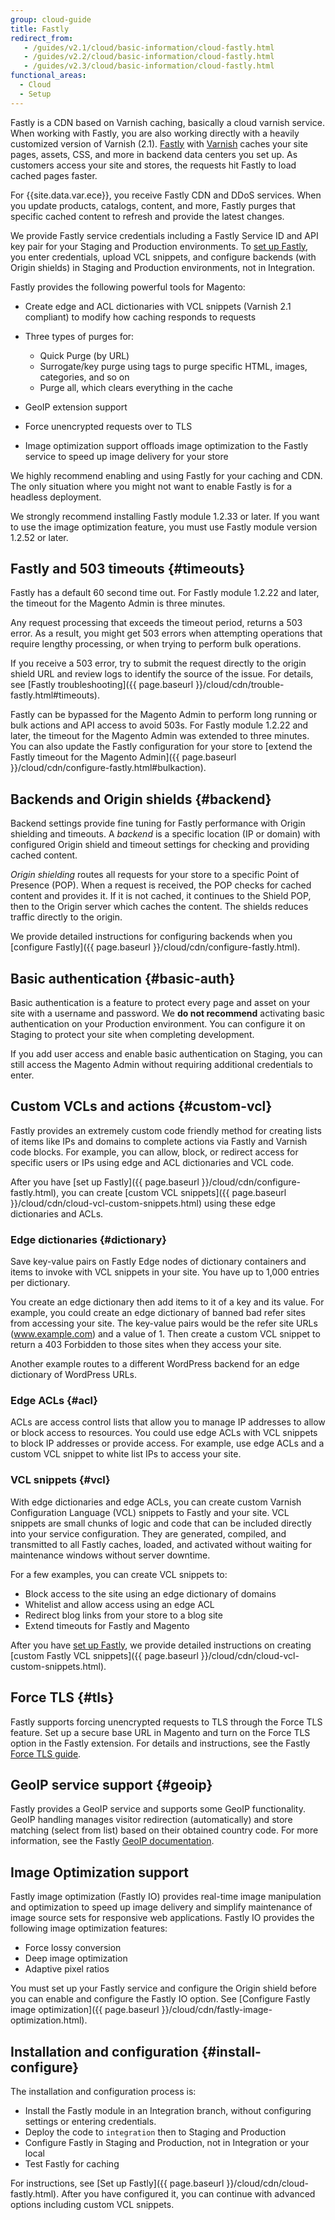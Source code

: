 ```yaml
---
group: cloud-guide
title: Fastly
redirect_from:
   - /guides/v2.1/cloud/basic-information/cloud-fastly.html
   - /guides/v2.2/cloud/basic-information/cloud-fastly.html
   - /guides/v2.3/cloud/basic-information/cloud-fastly.html
functional_areas:
  - Cloud
  - Setup
---
```


Fastly is a CDN based on Varnish caching, basically a cloud varnish service. When
working with Fastly, you are also working directly with a heavily customized version of Varnish (2.1). [Fastly](https://docs.fastly.com/)
with [Varnish](https://varnish-cache.org/docs/) caches your
site pages, assets, CSS, and more in backend data centers you set up. As
customers access your site and stores, the requests hit Fastly to load cached
pages faster.

For {{site.data.var.ece}}, you receive Fastly CDN and DDoS services. When you
update products, catalogs, content, and more, Fastly purges that specific cached
content to refresh and provide the latest changes.

We provide Fastly service credentials including a Fastly Service ID and API key
pair for your Staging and Production environments. To
[set up Fastly](#install-configure), you enter credentials, upload VCL snippets,
and configure backends (with Origin shields) in Staging and Production
environments, not in Integration.

Fastly provides the following powerful tools for Magento:

* Create edge and ACL dictionaries with VCL snippets (Varnish 2.1 compliant) to
  modify how caching responds to requests

* Three types of purges for:

  * Quick Purge (by URL)
  * Surrogate/key purge using tags to purge specific HTML, images, categories, and so on
  * Purge all, which clears everything in the cache
* GeoIP extension support
* Force unencrypted requests over to TLS
* Image optimization support offloads image optimization to the Fastly service
  to speed up image delivery for your store

We highly recommend enabling and using Fastly for your caching and CDN. The only
situation where you might not want to enable Fastly is for a headless deployment.

We strongly recommend installing Fastly module 1.2.33 or later. If you want to
use the image optimization feature, you must use Fastly module version 1.2.52
or later.

## Fastly and 503 timeouts {#timeouts}

Fastly has a default 60 second time out. For Fastly module 1.2.22 and later,
the timeout for the Magento Admin is three minutes.

Any request processing that exceeds the timeout period,  returns a 503 error.
As a result, you might get 503 errors when attempting operations that require
lengthy processing, or when trying to perform bulk operations.

If you receive a 503 error, try to submit the request directly to the origin
shield URL and review logs to identify the source of the issue. For details,
see [Fastly troubleshooting]({{ page.baseurl }}/cloud/cdn/trouble-fastly.html#timeouts).

Fastly can be bypassed for the Magento Admin to perform long running or bulk actions and API access to avoid 503s. For Fastly module 1.2.22 and later, the timeout for the Magento Admin was extended to three minutes. You can also update the Fastly configuration for your store to [extend the Fastly timeout for the Magento Admin]({{ page.baseurl }}/cloud/cdn/configure-fastly.html#bulkaction).


## Backends and Origin shields {#backend}

Backend settings provide fine tuning for Fastly performance with Origin shielding
and timeouts. A _backend_ is a specific location (IP or domain) with configured
Origin shield and timeout settings for checking and providing cached content.

_Origin shielding_ routes all requests for your store to a specific Point of
Presence (POP). When a request is received, the POP checks for cached content
and provides it. If it is not cached, it continues to the Shield POP, then to
the Origin server which caches the content. The shields reduces traffic directly
to the origin.

We provide detailed instructions for configuring backends when you
[configure Fastly]({{ page.baseurl }}/cloud/cdn/configure-fastly.html).

## Basic authentication {#basic-auth}

Basic authentication is a feature to protect every page and asset on your site
with a username and password. We **do not recommend** activating basic
authentication on your Production environment. You can configure it on Staging
to protect your site when completing development.

If you add user access and enable basic authentication on Staging, you can still
access the Magento Admin without requiring additional credentials to enter.

## Custom VCLs and actions {#custom-vcl}

Fastly provides an extremely custom code friendly method for creating lists of
items like IPs and domains to complete actions via Fastly and Varnish code
blocks. For example, you can allow, block, or redirect access for specific users or IPs
using edge and ACL dictionaries and VCL code.

After you have [set up Fastly]({{ page.baseurl }}/cloud/cdn/configure-fastly.html),
you can create [custom VCL snippets]({{ page.baseurl }}/cloud/cdn/cloud-vcl-custom-snippets.html)
using these edge dictionaries and ACLs.

### Edge dictionaries {#dictionary}

Save key-value pairs on Fastly Edge nodes of dictionary containers and items to
invoke with VCL snippets in your site. You have up to 1,000 entries per
dictionary.

You create an edge dictionary then add items to it of a key and its value. For
example, you could create an edge dictionary of banned bad refer sites from
accessing your site. The key-value pairs would be the refer site URLs
(www.example.com) and a value of 1. Then create a custom VCL snippet to return
a 403 Forbidden to those sites when they access your site.

Another example routes to a different WordPress backend for an edge dictionary
of WordPress URLs.

### Edge ACLs {#acl}

ACLs are access control lists that allow you to manage IP addresses to allow or
block access to resources. You could use edge ACLs with VCL snippets to block IP
addresses or provide access. For example, use edge ACLs and a custom VCL snippet
to white list IPs to access your site.

### VCL snippets {#vcl}

With edge dictionaries and edge ACLs, you can create custom Varnish Configuration
Language (VCL) snippets to Fastly and your site. VCL snippets are small chunks
of logic and code that can be included directly into your service configuration.
They are generated, compiled, and transmitted to all Fastly caches, loaded, and
activated without waiting for maintenance windows without server downtime.

For a few examples, you can create VCL snippets to:

* Block access to the site using an edge dictionary of domains
* Whitelist and allow access using an edge ACL
* Redirect blog links from your store to a blog site
* Extend timeouts for Fastly and Magento

After you have [set up Fastly](#install-configure), we provide detailed
instructions on creating [custom Fastly VCL snippets]({{ page.baseurl }}/cloud/cdn/cloud-vcl-custom-snippets.html).

## Force TLS {#tls}

Fastly supports forcing unencrypted requests to TLS through the Force TLS
feature. Set up a secure base URL in Magento and turn on the Force TLS option
in the Fastly extension. For details and instructions, see the Fastly [Force TLS guide](https://github.com/fastly/fastly-magento2/blob/master/Documentation/Guides/FORCE-TLS.md).

## GeoIP service support {#geoip}

Fastly provides a GeoIP service and supports some GeoIP functionality. GeoIP
handling manages visitor redirection (automatically) and store matching
(select from list) based on their obtained country code. For more information,
see the Fastly [GeoIP documentation](https://github.com/fastly/fastly-magento2/blob/21b61c8189971275589219d418332798efc7db41/Documentation/CONFIGURATION.md#geoip-handling).

## Image Optimization support

Fastly image optimization (Fastly IO) provides real-time image manipulation and
optimization to speed up image delivery and simplify maintenance of image
source sets for responsive web applications. Fastly IO provides
the following image optimization features:

- Force lossy conversion
- Deep image optimization
- Adaptive pixel ratios

You must set up your Fastly service and configure the Origin shield before you
can enable and configure the Fastly IO option. See [Configure Fastly image optimization]({{ page.baseurl }}/cloud/cdn/fastly-image-optimization.html).

## Installation and configuration {#install-configure}

The installation and configuration process is:

* Install the Fastly module in an Integration branch, without configuring
settings or entering credentials.
* Deploy the code to `integration` then to Staging and Production
* Configure Fastly in Staging and Production, not in Integration or your local
* Test Fastly for caching

For instructions, see [Set up Fastly]({{ page.baseurl }}/cloud/cdn/cloud-fastly.html).
After you have configured it, you can continue with advanced options including
custom VCL snippets.
